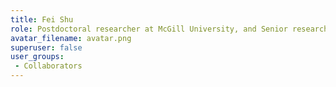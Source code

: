 ```yaml
---
title: Fei Shu
role: Postdoctoral researcher at McGill University, and Senior researcher at Hangzhou Dianzi University
avatar_filename: avatar.png 
superuser: false
user_groups:
 - Collaborators
---
```


